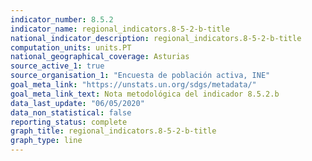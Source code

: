 ```yaml
---
indicator_number: 8.5.2
indicator_name: regional_indicators.8-5-2-b-title
national_indicator_description: regional_indicators.8-5-2-b-title
computation_units: units.PT
national_geographical_coverage: Asturias
source_active_1: true
source_organisation_1: "Encuesta de población activa, INE"
goal_meta_link: "https://unstats.un.org/sdgs/metadata/"
goal_meta_link_text: Nota metodológica del indicador 8.5.2.b
data_last_update: "06/05/2020"
data_non_statistical: false
reporting_status: complete
graph_title: regional_indicators.8-5-2-b-title
graph_type: line
---
```

